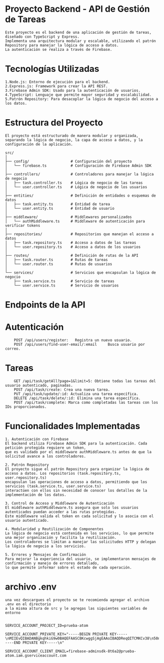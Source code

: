 # Proyecto Backend - API de Gestión de Tareas
    Este proyecto es el backend de una aplicación de gestión de tareas, diseñado con TypeScript y Express.
    Implementa una arquitectura modular y escalable, utilizando el patrón Repository para manejar la lógica de acceso a datos.
    La autenticación se realiza a través de Firebase.

# Tecnologías Utilizadas
    1.Node.js: Entorno de ejecución para el backend.
    2.Express.js: Framework para crear la API REST.
    3.Firebase Admin SDK: Usado para la autenticación de usuarios.
    4.TypeScript: Lenguaje que permite mayor seguridad y escalabilidad.
    5.Patrón Repository: Para desacoplar la lógica de negocio del acceso a los datos.

# Estructura del Proyecto
    El proyecto está estructurado de manera modular y organizada, 
    separando la lógica de negocio, la capa de acceso a datos, y la configuración de la aplicación.

    src/
    │
    ├── config/                   # Configuración del proyecto
    │   └── firebase.ts           # Configuración de Firebase Admin SDK
    │
    ├── controllers/              # Controladores para manejar la lógica de negocio
    │   ├── task.controller.ts    # Lógica de negocio de las tareas
    │   └── user.controller.ts    # Lógica de negocio de los usuarios
    │
    ├── entities/                 # Definición de entidades o esquemas de datos
    │   ├── task.entity.ts        # Entidad de tarea
    │   └── user.entity.ts        # Entidad de usuario
    │
    ├── middleware/               # Middlewares personalizados
    │   └── authMiddleware.ts     # Middleware de autenticación para verificar tokens
    │
    ├── repositories/             # Repositorios que manejan el acceso a datos
    │   ├── task.repository.ts    # Acceso a datos de las tareas
    │   └── user.repository.ts    # Acceso a datos de los usuarios
    │
    ├── routes/                   # Definición de rutas de la API
    │   ├── task.router.ts        # Rutas de tareas
    │   └── user.router.ts        # Rutas de usuarios
    │
    └── services/                 # Servicios que encapsulan la lógica de negocio
        ├── task.service.ts       # Servicio de tareas
        └── user.service.ts       # Servicio de usuarios

# Endpoints de la API
 # Autenticación
        POST /api/users/register:   Registra un nuevo usuario.
        POST /api/users/find-user-email/:email     Busca usuario por correo.

 # Tareas
        GET /api/task/getAll?page=1&limit=5: Obtiene todas las tareas del usuario autenticado, paginadas.
        POST /api/task/create: Crea una nueva tarea.
        PUT /api/task/update/:id: Actualiza una tarea específica.
        DELETE /api/task/delete/:id: Elimina una tarea específica.
        POST /api/task/complete: Marca como completadas las tareas con los IDs proporcionados.

# Funcionalidades Implementadas
    1. Autenticación con Firebase
    El backend utiliza Firebase Admin SDK para la autenticación. Cada petición protegida requiere un token, 
    que es validado por el middleware authMiddleware.ts antes de que la solicitud avance a los controladores.

    2. Patrón Repository
    El proyecto sigue el patrón Repository para organizar la lógica de acceso a datos. Los repositorios (task.repository.ts, user.repository.ts)
    encapsulan las operaciones de acceso a datos, permitiendo que los servicios (task.service.ts, user.service.ts) 
    interactúen con ellos sin necesidad de conocer los detalles de la implementación de los datos.

    3. Control de Acceso y Middleware de Autenticación
    El middleware authMiddleware.ts asegura que solo los usuarios autenticados puedan acceder a las rutas protegidas.
    Este middleware valida el token en cada solicitud y lo asocia con el usuario autenticado.

    4. Modularidad y Reutilización de Componentes
    La lógica de negocio está contenida en los servicios, lo que permite una mejor organización y facilita la reutilización.
    Los controladores se limitan a manejar las solicitudes HTTP y delegan la lógica de negocio a los servicios.

    5. Errores y Mensajes de Confirmación
    Para mejorar la experiencia del usuario, se implementaron mensajes de confirmación y manejo de errores detallado,
    lo que permite informar sobre el estado de cada operación.        

 # archivo .env
    una vez descargues el proyecto se te recomienda agregar el archivo .env en el directorio 
    a la misma altura de src y le agregas las siguientes variables de entorno
    

    SERVICE_ACCOUNT_PROJECT_ID=prueba-atom
    
    SERVICE_ACCOUNT_PRIVATE_KEY="-----BEGIN PRIVATE KEY-----\nMIIEvQIBADANBgkqhkiG9w0BAQEFAASCBKcwggSjAgEAAoIBAQDReqQITCMKCv38\n50nYjeOW/SiJE/Xkx9VbH9/KGV2jrqmVUa6Bh6/JlM9Ds3i7xA9sxat/y5pT+oGg\n1vcS27wM1xPHFD6imqIryqh/a+28+aBo0SFHBY3JGuqHRaVurYa3RE8g1je545Np\n9pVSSq1Eaw8wrFLrgglsITgh67rnaI95ZhnbH0IU6IXNVFM3rhECyuqj4Ffpo7os\n8nTqG2ZLK7ilNMhgjnDU/yNCpfJVWuDFrUDxPUAGD1AOEQ93M5LLQJe908tVLhN9\nuxMkY6/3wd2vuSer6GLKejwVBmiFwHbwRFdc8f1EUFB2eiJbLr1FL/4TRTp/Ws9s\nYr1koue5AgMBAAECggEASG+GJTBetWxTo44+5Nk7p8xmpe/3CWNojZgaBIJ89MrC\n7VVPaI8I5EXG3fxDdXo4cz5vLUO0W/G1vW5YBXdiMXZ16lM/zW53QXlUhqtFjCEt\nrNEUFsD+5FmgW6JjsD/k456FVi99GZRuNygDPm+ANrZmjEgqbDGNHIzoIiKngLjw\nnmwgbF/opDprCi7LMI/z2Qhh5qeSwtuzom+lgMtHFwbWCfLfFmetdfjtJvqcb1nr\n2tLpOjRa2A1NFHErapnwNcDZWORBJJcLsTrKCpfG+Yn/E+RF6N6RN6icDNJs92Yb\nRZ7MkkF5KoNFkhhSFCKM0AU31hl5Ko4EVWlCEtaouQKBgQD7qgSYLcWmCpBwN5bm\n7nI6h0H+/ZIXI1jg/p2cUU5QU6tG7nBBFLFeW83v7rUKuJ4/DkjhV+Vq8lZG4tFc\n0dB1vh6qrv/pOB/+UmD7XcBDGPN1I+eK+mh02PUTZdL4ikye5thTE2RS4lbiZZjR\nCh5g+Hl37r5NiXXvU7w8RiStHwKBgQDVFpAJ0PPih1arUuOz0opX7b1B9yBZ00Fm\nIu4d7fHkFAmSK8nfDidb7UUjJwdvvB1FPDrHg4AgTofLCplqcReH9t3XWV242W6v\nyr1C4+Ao6y0cXT1WU4IHlXTCgM/2nX/Jt0vGR9AvgApfqKkPNGi161CQXMS/gNl6\ngKZreVp4JwKBgCvkPSTlZsFMumA38cOY9qcqi+ITC3WpnoivH4Hx1DzCOu8GCuHu\n3/ha/pHICh8yj7bjoOZcVBDQ7ycxy93qYfcHD4YpO0zLkxjh+TQd57hME7nsZyeg\nALPQWv3lFmRuimp0TGpAyZCDFTArE/nxT9cNvvGh2+LeBImXCw9gFGl1AoGBAMNL\n342vnabThYKWAK2R3EuET/4CYfsRnJHgl76EkzsHhlIaofU2QqqFBuWV4sHsdiM7\ndV/gTPDPKLPVrhAZQIjToDS76iL93O1u8hE5SvwVtw2VAx94f+c1eoK9jlynszQM\nM32x2cN/JYLQ0MlnrkR1PCxjactea3RULrK30UvnAoGAQ4KjF2v7uAWkd0E00JrX\nVJwocqpPvc2yUy9vNii5tb7LwdNRBiwvOy55QIpa7a5AIocFgCi0+L66eC4as7GF\nNcfiffSo3Mo18OD4JpnDMGZeSZBOpHO8GGwGhRt4LkaV9D9aKYWgaGzEoM1Klma9\n+97c7qoxlG9+xvvJlmbFYCA=\n-----END PRIVATE KEY-----\n"
    
    SERVICE_ACCOUNT_CLIENT_EMAIL=firebase-adminsdk-8t6a2@prueba-atom.iam.gserviceaccount.com
